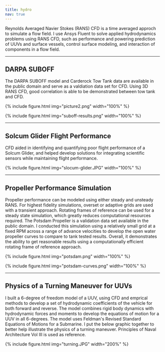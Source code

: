 ```yaml
---
title: hydro
nav: true
---
```


Reynolds Averaged Navier Stokes (RANS) CFD is a time averaged approch to simulate a flow field. I use Ansys Fluent to solve applied hydrodynamics problems using RANS CFD, such as performance and powering prediction of UUVs and surface vessels, control surface modeling, and interaction of components in a flow field.

------

## DARPA SUBOFF

The DARPA SUBOFF model and Carderock Tow Tank data are available in the public domain and serve as a valdiation data set for CFD. Using 3D RANS CFD, good correlation is able to be demonstrated between tow tank and CFD.

{% include figure.html img="picture2.png" width="100%" %}

{% include figure.html img="suboff-results.png" width="100%" %}

------

## Solcum Glider Flight Performance

CFD aided in identifying and quantifying poor flight performance of a Solcum Glider, and helped develop solutions for integrating scientific sensors while maintaining flight performance. 

{% include figure.html img="slocum-glider.JPG" width="100%" %}

------

## Propeller Performance Simulation

Propeller performance can be modeled using either steady and unsteady RANS. For highest fidelity simulations, overset or adaptive grids are used with a transient approach. Rotating frames of reference can be used for a steady state simulation, which greatly reduces computational resources required. The Potsdam Propeller is a validation data set available in the public domain. I conducted this simulation using a relatively small grid at a fixed RPM across a range of advance velocities to develop the open water propeller curves to compare to tank tested results. Overall, it demonstrates the ability to get reasonable results using a computationally efficient rotating frame of reference approach.

{% include figure.html img="potsdam.png" width="100%" %}

{% include figure.html img="potsdam-curves.png" width="100%" %}

------

## Physics of a Turning Maneuver for UUVs

I built a 6-degree of freedom model of a UUV, using CFD and emprical methods to develop a set of hydrodynamic coefficients of the vehicle for both forward and reverse. The model combines rigid body dynamics with hydrodynamic forces and moments to develop the equations of motion for a UUV in all 6-degrees. The model uses Feldman's Revised Standard Equations of Motions for a Submarine. I put the below graphic together to better help illustrate the physics of a turning maneuver. Principles of Naval Architecture Vol III is used as reference.

{% include figure.html img="turning.JPG" width="200%" %}

